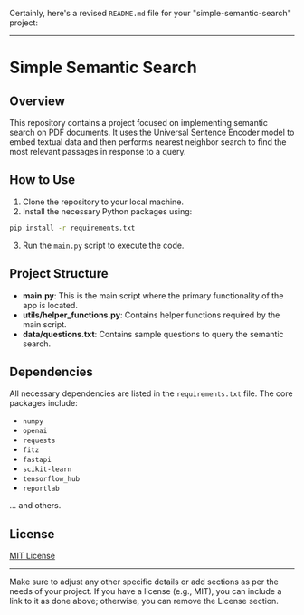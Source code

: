 Certainly, here's a revised `README.md` file for your "simple-semantic-search" project:

---

# Simple Semantic Search

## Overview
This repository contains a project focused on implementing semantic search on PDF documents. It uses the Universal Sentence Encoder model to embed textual data and then performs nearest neighbor search to find the most relevant passages in response to a query.

## How to Use
1. Clone the repository to your local machine.
2. Install the necessary Python packages using:
```bash
pip install -r requirements.txt
```
3. Run the `main.py` script to execute the code.

## Project Structure
- **main.py**: This is the main script where the primary functionality of the app is located.
- **utils/helper_functions.py**: Contains helper functions required by the main script.
- **data/questions.txt**: Contains sample questions to query the semantic search.

## Dependencies
All necessary dependencies are listed in the `requirements.txt` file. The core packages include:
- `numpy`
- `openai`
- `requests`
- `fitz`
- `fastapi`
- `scikit-learn`
- `tensorflow_hub`
- `reportlab`

... and others.

## License
[MIT License](LICENSE)

---

Make sure to adjust any other specific details or add sections as per the needs of your project. If you have a license (e.g., MIT), you can include a link to it as done above; otherwise, you can remove the License section.
